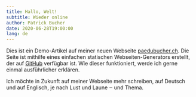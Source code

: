 ```yaml
---
title: Hallo, Welt!
subtitle: Wieder online
author: Patrick Bucher
date: 2020-06-28T19:00:00
lang: de
---
```


Dies ist ein Demo-Artikel auf meiner neuen Webseite
[paedubucher.ch](http://paedubucher.ch). Die Seite ist mithilfe eines einfachen
statischen Webseiten-Generators erstellt, der auf
[GitHub](https://github.com/patrickbucher/paedubucher.ch) verfügbar ist. Wie
dieser funktioniert, werde ich gerne einmal ausführlicher erklären.

Ich möchte in Zukunft auf meiner Webseite mehr schreiben, auf Deutsch und auf
Englisch, je nach Lust und Laune ‒ und Thema.
